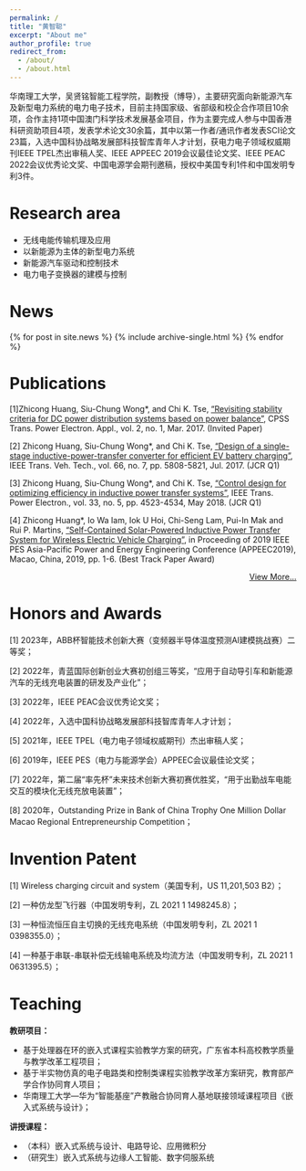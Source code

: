 ```yaml
---
permalink: /
title: "黄智聪"
excerpt: "About me"
author_profile: true
redirect_from: 
  - /about/
  - /about.html
---
```


华南理工大学，吴贤铭智能工程学院，副教授（博导），主要研究面向新能源汽车及新型电力系统的电力电子技术，目前主持国家级、省部级和校企合作项目10余项，合作主持1项中国澳门科学技术发展基金项目，作为主要完成人参与中国香港科研资助项目4项，发表学术论文30余篇，其中以第一作者/通讯作者发表SCI论文23篇，入选中国科协战略发展部科技智库青年人才计划，获电力电子领域权威期刊IEEE TPEL杰出审稿人奖、IEEE APPEEC 2019会议最佳论文奖、IEEE PEAC 2022会议优秀论文奖、中国电源学会期刊邀稿，授权中美国专利1件和中国发明专利3件。



# Research area

- 无线电能传输机理及应用
- 以新能源为主体的新型电力系统
- 新能源汽车驱动和控制技术
- 电力电子变换器的建模与控制

# News
{% for post in site.news %}
  {% include archive-single.html %}
{% endfor %} 
<!-- 用于遍历某个文件夹中的所有文章 -->


# Publications
[1]Zhicong Huang, Siu-Chung Wong*, and Chi K. Tse, [“Revisiting stability criteria for DC power distribution systems based on power balance”](http://Gavy666.github.io/files/Huang2017Revisiting-TPEA.pdf), CPSS Trans. Power Electron. Appl., vol. 2, no. 1, Mar. 2017. (Invited Paper)

[2] Zhicong Huang, Siu-Chung Wong*, and Chi K. Tse, [“Design of a single-stage inductive-power-transfer converter for efficient EV battery charging”](http://Gavy666.github.io/files/Huang2017Design-TVT.pdf), IEEE Trans. Veh. Tech., vol. 66, no. 7, pp. 5808-5821, Jul. 2017. (JCR Q1) 

[3] Zhicong Huang, Siu-Chung Wong*, and Chi K. Tse, [“Control design for optimizing efficiency in inductive power transfer systems”](http://Gavy666.github.io/files/Huang2018Control-TPE.pdf), IEEE Trans. Power Electron., vol. 33, no. 5, pp. 4523-4534, May 2018. (JCR Q1) 

[4] Zhicong Huang*, Io Wa Iam, Iok U Hoi, Chi-Seng Lam, Pui-In Mak and Rui P. Martins, [“Self-Contained Solar-Powered Inductive Power Transfer System for Wireless Electric Vehicle Charging”](http://Gavy666.github.io/files/Huang2017Design-TVT.pdf), in Proceeding of 2019 IEEE PES Asia-Pacific Power and Energy Engineering Conference (APPEEC2019), Macao, China, 2019, pp. 1-6. (Best Track Paper Award) 
<html lang="zh-CN">
<div style="text-align: right;">
<a href="http://Gavy666.github.io/publications/">View More...</a> 
</div>
</html>

# Honors and Awards

[1]   2023年，ABB杯智能技术创新大赛（变频器半导体温度预测AI建模挑战赛）二等奖；

[2]   2022年，青蓝国际创新创业大赛初创组三等奖，“应用于自动导引车和新能源汽车的无线充电装置的研发及产业化”；

[3]   2022年，IEEE PEAC会议优秀论文奖；

[4]   2022年，入选中国科协战略发展部科技智库青年人才计划；

[5]   2021年，IEEE TPEL（电力电子领域权威期刊）杰出审稿人奖；

[6]   2019年，IEEE PES（电力与能源学会）APPEEC会议最佳论文奖；

[7]   2022年，第二届“率先杯”未来技术创新大赛初赛优胜奖，“用于出勤战车电能交互的模块化无线充放电装置”；

[8]   2020年，Outstanding Prize in Bank of China Trophy One Million Dollar Macao Regional Entrepreneurship Competition；

# Invention Patent

[1]   Wireless charging circuit and system（美国专利，US 11,201,503 B2）；

[2]   一种仿龙型飞行器（中国发明专利，ZL 2021 1 1498245.8）；

[3]   一种恒流恒压自主切换的无线充电系统（中国发明专利，ZL 2021 1 0398355.0）；

[4]   一种基于串联-串联补偿无线输电系统及均流方法（中国发明专利，ZL 2021 1 0631395.5）；

# Teaching

**教研项目：**
- 基于处理器在环的嵌入式课程实验教学方案的研究，广东省本科高校教学质量与教学改革工程项目；
- 基于半实物仿真的电子电路类和控制类课程实验教学改革方案研究，教育部产学合作协同育人项目；
- 华南理工大学—华为“智能基座”产教融合协同育人基地联接领域课程项目《嵌入式系统与设计》；

**讲授课程：**
- （本科）嵌入式系统与设计、电路导论、应用微积分
- （研究生）嵌入式系统与边缘人工智能、数字伺服系统